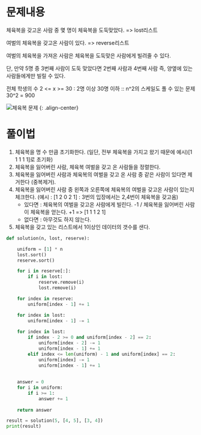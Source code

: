 # 문제내용

체육복을 갖고온 사람 중 몇 명이 체육복을 도둑맞았다. => lost리스트

여벌의 체육복을 갖고온 사람이 있다. => reverse리스트

여벌의 체육복을 가져온 사람은 체육복을 도둑맞은 사람에게 빌려줄 수 있다.

단, 만약 5명 중 3번째 사람이 도둑 맞았다면 2번째 사람과 4번째 사람 즉, 양옆에 있는 사람들에게만 빌릴 수 있다.

전체 학생의 수 2 <= x >= 30 : 2명 이상 30명 이하 :: n^2의 스케일도 풀 수 있는 문제 30^2 = 900

![체육복 문제](https://github.com/kimhyunso/kimhyunso.github.io/assets/87798982/439e8dce-1ccb-4602-acb1-57ccc7e6a56e)
{: .align-center}

# 풀이법
1. 체육복을 명 수 만큼 초기화한다. (일단, 전부 체육복을 가지고 왔기 때문에 예시)[1 1 1 1 1]로 초기화)
2. 체육복을 잃어버린 사람, 체육복 여벌을 갖고 온 사람들을 정렬한다.
3. 체육복을 잃어버린 사람과 체육복의 여벌을 갖고 온 사람 중 같은 사람이 있다면 제거한다 (중복제거).
4. 체육복을 잃어버린 사람 중 왼쪽과 오른쪽에 체육복의 여벌을 갖고온 사람이 있는지 체크한다. (예시 : [1 2 0 2 1] : 3번의 입장에서는 2,4번이 체육복을 갖고옴)
    - 있다면 : 체육복의 여벌을 갖고온 사람에게 빌린다. -1 / 체육복을 잃어버린 사람이 체육복을 얻는다. +1 => [1 1 1 2 1] 
    - 없다면 : 아무것도 하지 않는다.
5. 체육복을 갖고 있는 리스트에서 1이상인 데이터의 갯수를 샌다.

```python
def solution(n, lost, reserve):

    uniform = [1] * n
    lost.sort()
    reserve.sort()

    for i in reserve[:]:
        if i in lost:
            reserve.remove(i)
            lost.remove(i)

    for index in reserve:
        uniform[index - 1] += 1

    for index in lost:
        uniform[index - 1] -= 1
    
    for index in lost:
        if index - 2 >= 0 and uniform[index - 2] == 2:
            uniform[index - 2] -= 1
            uniform[index - 1] += 1
        elif index <= len(uniform) - 1 and uniform[index] == 2:
            uniform[index] -= 1
            uniform[index - 1] += 1
       
    
    answer = 0
    for i in uniform:
        if i >= 1:
            answer += 1
    
    return answer

result = solution(5, [4, 5], [3, 4])
print(result)
```






